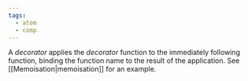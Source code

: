 ```yaml
---
tags:
  - atom
  - comp
---
```

A *decorator* applies the *decorator* function to the immediately following function, binding the function name to the result of the application. See [[Memoisation|memoisation]] for an example.